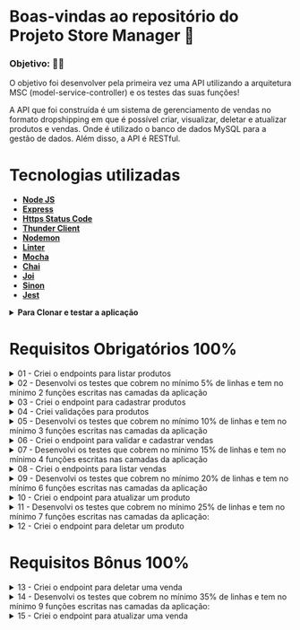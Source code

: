 # Boas-vindas ao repositório do Projeto Store Manager 🚀

### Objetivo: 👩‍🎓
O objetivo foi desenvolver pela primeira vez uma API utilizando a arquitetura MSC (model-service-controller) e os testes das suas funções!

A API que foi construída é um sistema de gerenciamento de vendas no formato dropshipping em que é possível criar, visualizar, deletar e atualizar produtos e vendas. Onde é utilizado o banco de dados MySQL para a gestão de dados. Além disso, a API é RESTful.

# Tecnologias utilizadas <a name="tecnologias"></a>
- [**Node JS**](https://nodejs.org/en/)
- [**Express**](https://expressjs.com/pt-br/)
- [**Https Status Code**](https://www.npmjs.com/package/http-status-codes)
- [**Thunder Client**](https://www.thunderclient.com/)
- [**Nodemon**](https://www.npmjs.com/package/nodemon)
- [**Linter**](https://eslint.org/docs/latest/)
- [**Mocha**](https://mochajs.org/)
- [**Chai**](https://www.chaijs.com/)
- [**Joi**](https://www.npmjs.com/package/joi)
- [**Sinon**](https://sinonjs.org/releases/latest/)
- [**Jest**](https://jestjs.io/docs/getting-started)


<details>
  <summary><strong>Para Clonar e testar a aplicação</strong></summary>

1. Clone o repositório

```
git clone git@github.com:georgia-rocha/store-manager.git
```

2. Entre na pasta do repositório que você acabou de clonar:

```
cd store-manager
```

<details>
  <summary><strong>:whale: Rodando Projeto no Docker vs Localmente</strong></summary><br />
  
  ## Com Docker
 
  > Rode o serviço `node` com o comando `docker-compose up -d`.
  - Esse serviço irá inicializar um container chamado `store_manager`.
  - A partir daqui você pode rodar o container via CLI ou abri-lo no VS Code.

  > Use o comando `docker exec -it store_manager bash`.
  - Ele te dará acesso ao terminal interativo do container criado pelo compose, que está rodando em segundo plano.

  > Instale as dependências [**Caso existam**] com `npm install`

  > Execute a aplicação com `npm start` ou `npm run dev`

  ---
  
  ## Sem Docker
  
  > Instale as dependências [**Caso existam**] com `npm install`
</details>


3. Para rodar a aplicação:

```
npm start
```

Em ambiente de desenvolvimento:
```
npm run dev
```
Rodar os testes da aplicação
```
npm run test:mocha
```
  
</details>

# Requisitos Obrigatórios 100%
<details>
  <summary>01 - Criei o endpoints para listar produtos</summary>
  
- O endpoint para listar produtos é acessível através do caminho (`/products`) e (`/products/:id`);
- Através do caminho `/products`, todos os produtos são retornados;
- Através do caminho `/products/:id`, apenas o produto com o `id` presente na URL é retornado;
- O resultado da listagem é **ordenado** de forma crescente pelo campo `id`;
  
   - Se o produto for inexistente o resultado retornado é conforme exibido abaixo, com um status http `404`:

  ```json
  { "message": "Product not found" }
  ```

</details>

<details>
<summary>02 - Desenvolvi os testes que cobrem no mínimo 5% de linhas e tem no mínimo 2 funções escritas nas camadas da aplicação</summary>
</details>
  
<details>
<summary>03 - Criei o endpoint para cadastrar produtos</summary>

- O endpoint é acessível através do caminho (`/products`);
- Os produtos enviados são salvos na tabela `products` do banco de dados;
  
    - Quando o produto  é criado o resultado retornado é conforme exibido abaixo, com um status http `201`:

  ```json
  {
    "id": 4,
    "name": "ProdutoX"
  }
</details>

<details>
  <summary>04 - Criei validações para produtos</summary>

- O endpoint de produtos é acessível através do caminho (`/products`);
- O banco de dados não é acessado nas validações iniciais do corpo da requisição;


- **[É validado se não é possível realizar operações em um produto sem o campo `name`]**

  - Se a requisição não tiver o campo `name`, o resultado retornado é conforme exibido abaixo, com um status http `400` :

  ```json
  { "message": "\"name\" is required" }
  ```

- **[É validado que não é possível realizar operações em um produto com o campo `name` menor que 5 caracteres]**

  - Se a requisição não tiver `name` com pelo menos 5 caracteres, o resultado retornado é conforme exibido abaixo, com um status http `422`

  ```json
  { "message": "\"name\" length must be at least 5 characters long" }
  ```
  
</details>

<details>
<summary>05 - Desenvolvi os testes que cobrem no mínimo 10% de linhas e tem no mínimo 3 funções escritas nas camadas da aplicação</summary>
</details>

<details>
  <summary>06 - Criei o endpoint para validar e cadastrar vendas</summary>

- O endpoint de vendas é acessível através do caminho (`/sales`);
- As vendas enviadas são salvas nas tabelas `sales` e `sales_products` do banco de dados;
- É possível cadastrar a venda de vários produtos através da uma mesma requisição;
  
  
- **[É validado se é possível realizar operações em uma venda sem o campo `productId`]**

  - Se algum dos itens da requisição não tiver o campo `productId`, o resultado retornado é conforme exibido abaixo, com um status http `400`:

  ```json
  { "message": "\"productId\" is required" }
  ```

- **[É validado que não é possível realizar operações em uma venda sem o campo `quantity`]**

  - Se algum dos itens da requisição não tiver o campo `quantity`, o resultado retornado é conforme exibido abaixo, com um status http `400` :

  ```json
  { "message": "\"quantity\" is required" }
  ```

- **[É validado que não é possível realizar operações em uma venda com o campo `quantity` menor ou igual a 0 (Zero)]**

  - Se a requisição tiver algum item em que o campo `quantity` seja menor ou igual a zero, o resultado retornado é conforme exibido abaixo, com um status http `422`

  ```json
  { "message": "\"quantity\" must be greater than or equal to 1" }
  ```

- **[É validado que não é possível realizar operações em uma venda com o campo `productId` inexistente, em uma requisição com um único item]**

  - Se o campo `productId` do item da requisição não existir no banco de dados, o resultado retornado é conforme exibido abaixo, com um status http `404`

  ```json
  { "message": "Product not found" }
  ```

- **[É validado que não é possível realizar operações em uma venda com o campo `productId` inexistente, em uma requisição com vários items]**

  - Se a requisição tiver algum item cujo campo `productId` não existe no banco de dados, o resultado retornado é conforme exibido abaixo, com um status http `404`

  ```json
  { "message": "Product not found" }
  ```

- **[É validado que é possível cadastrar uma venda com sucesso]**

  - Se a venda for criada com sucesso o resultado retornado deverá ser conforme exibido abaixo, com um status http `201`:

  ```json
  {
    "id": 3,
    "itemsSold": [
      {
        "productId": 1,
        "quantity": 1
      },
      {
        "productId": 2,
        "quantity": 5
      }
    ]
  }
  ```
  </details>

<details>
<summary>07 - Desenvolvi os testes que cobrem no mínimo 15% de linhas e tem no mínimo 4 funções escritas nas camadas da aplicação</summary>
</details>
  
<details>
<summary> 08 - Criei o endpoints para listar vendas</summary>

- O endpoint para listar vendas é acessível através do caminho (`/sales`) e (`/sales/:id`);
- Através do caminho `/sales`, todas as vendas são retornadas;
- Através do caminho `/sales/:id`, apenas a venda com o `id` presente na URL é retornada;
- o resultado é **ordenado** de forma crescente pelo campo `saleId`, em caso de empate, é **ordenado** também de forma crescente pelo campo `productId`;

  - **[É validado que não é possível listar uma venda que não existe]**

  - Se a venda for inexistente o resultado retornado é conforme exibido abaixo, com um status http `404`:

  ```json
  { "message": "Sale not found" }
  ```

- **[É validado que é possível listar uma venda específica com sucesso]**

  - Ao listar uma venda com sucesso o resultado retornado é conforme exibido abaixo, com um status http `200`:

  ```json
  [
    {
      "date": "2021-09-09T04:54:29.000Z",
      "productId": 1,
      "quantity": 2
    },
    {
      "date": "2021-09-09T04:54:54.000Z",
      "productId": 2,
      "quantity": 2
    }

    /* ... */
  ]
  ```
  </details>

<details>
<summary>09 - Desenvolvi os testes que cobrem no mínimo 20% de linhas e tem no mínimo 6 funções escritas nas camadas da aplicação</summary>
</details>
  
<details>
  <summary>10 - Criei o endpoint para atualizar um produto</summary>

- O endpoint é acessível através do caminho (`/products/:id`);
- Apenas o produto com o `id` presente na URL é atualizado;
- O corpo da requisição é validado igual no cadastro;
  
  - **[É validado que não é possível alterar um produto que não existe]**
  - Se o produto for inexistente o resultado retornado é conforme exibido abaixo, com um status http `404`:

    ```json
      { "message": "Product not found" }
    ```

- **[É validado que é possível alterar um produto com sucesso]**

  - Se o produto for alterado com sucesso o resultado retornado é conforme exibido abaixo, com um status http `200`:

  ```json
  {
    "id": 1,
    "name": "Martelo do Batman"
  }
  ```

  </details>

<details>
<summary>11 - Desenvolvi os testes que cobrem no mínimo 25% de linhas e tem no mínimo 7 funções escritas nas camadas da aplicação:</summary>
</details>
  
<details>
  <summary>12 - Criei o endpoint para deletar um produto</summary>

- O endpoint é acessível através do caminho (`/products/:id`);
- Apenas o produto com o `id` presente na URL é deletado;
  
  - **[É validado que não é possível deletar um produto que não existe]**
  - Se o produto for inexistente o resultado retornado é conforme exibido abaixo, com um status http `404`:

    ```json
      { "message": "Product not found" }
    ```

- **[É validado que é possível deletar um produto com sucesso]**

  - Quando o produto é deletado com sucesso não é retornada nenhuma resposta, apenas um status http `204`;
  </details>

# Requisitos Bônus 100%
<details>
  <summary>13 - Criei o endpoint para deletar uma venda</summary>

- O endpoint é acessível através do caminho (`/sales/:id`);
- Apenas a venda com o `id` presente na URL é deletado;
  
  - **[É validado que não é possível deletar uma venda que não existe]**
  - Quando a venda é inexistente o resultado retornado é conforme exibido abaixo, com um status http `404`:

    ```json
      { "message": "Sale not found" }
    ```

- **[É validado que é possível deletar uma venda com sucesso]**

  - Quando a venda é deletada com sucesso não é retornada nenhuma resposta, apenas um status http `204`;
  </details>

<details>
<summary>14 - Desenvolvi os testes que cobrem no mínimo 35% de linhas e tem no mínimo 9 funções escritas nas camadas da aplicação:</summary>
</details>

<details>
  <summary>15 - Criei o endpoint para atualizar uma venda</summary>

- O endpoint é acessível através do caminho (`/sales/:id`);
- Apenas a venda com o `id` presente na URL é atualizada;
- O corpo da requisição é validado igual no cadastro;
  
  - **[É validado que não é possível alterar uma venda que não existe]**
  - Quando a venda é inexistente o resultado retornado é conforme exibido abaixo, com um status http `404`:

    ```json
      { "message": "Sale not found" }
    ```

- **[É validado que é possível alterar uma venda com sucesso]**

  - Quando a venda é alterada com sucesso o resultado retornado é conforme exibido abaixo, com um status http `200`:

  ```json
    "saleId": 1,
      "itemsUpdated": [
        {
          "productId": 1,
          "quantity":10
        },
        {
          "productId": 2,
          "quantity":50
        }
      ]
  </details>

<details>
<summary>16 - Desenvolvi testes que cobrem no mínimo 40% de linhas e tem no mínimo 10 funções escritas nas camadas da aplicação: </summary>
</details>

<details>
  <summary>17 - Criei o endpoint products/search?q=searchTerm </summary>

- O endpoint é acessível através do URL `/products/search`;
- O endpoint é capaz de trazer os produtos baseados no `q` do banco de dados, se ele existir;
- A aplicação é capaz de retornar um array de produtos que contenham seu nome no termo passado na URL;
- A aplicação é capaz de retornar um array vazio caso nenhum nome satisfaça a busca;
  
  
- **[É validado que é possível buscar um produto pelo `name`]**

  - Quando a buscar é feita com sucesso, o resultado retornado é conforme exibido abaixo, com um status http `200`:

  ```json
  // GET /products/search?q=Martelo

  [
    {
      "id": 1,
      "name": "Martelo de Thor"
    }
  ]
  ```

- **[É validado que é possível buscar todos os produtos quando passa a busca vazia]** - Se a buscar for vazia o resultado retornado é conforme exibido abaixo, com um status http `200`:

  ````json
  // GET /products/search?q=

        [
          {
            "id": 1,
            "name": "Martelo de Thor",
          },
          {
            "id": 2,
            "name": "Traje de encolhimento",
          }
          /* ... */
        ]
      ```


  ````
  </details>
